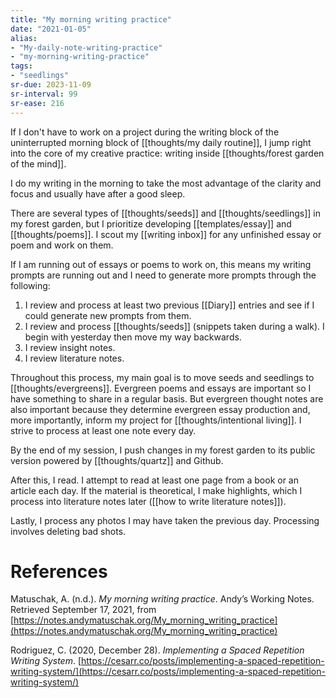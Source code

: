 ```yaml
---
title: "My morning writing practice"
date: "2021-01-05"
alias:
- "My-daily-note-writing-practice"
- "my-morning-writing-practice"
tags:
- "seedlings"
sr-due: 2023-11-09
sr-interval: 99
sr-ease: 216
---
```


If I don't have to work on a project during the writing block of the uninterrupted morning block of [[thoughts/my daily routine]], I jump right into the core of my creative practice: writing inside [[thoughts/forest garden of the mind]].

I do my writing in the morning to take the most advantage of the clarity and focus and usually have after a good sleep.

There are several types of [[thoughts/seeds]] and [[thoughts/seedlings]] in my forest garden, but I prioritize developing [[templates/essay]] and [[thoughts/poems]]. I scout my [[writing inbox]] for any unfinished essay or poem and work on them.

If I am running out of essays or poems to work on, this means my writing prompts are running out and I need to generate more prompts through the following:
1. I review and process at least two previous [[Diary]] entries and see if I could generate new prompts from them.
2. I review and process [[thoughts/seeds]] (snippets taken during a walk). I begin with yesterday then move my way backwards.
3. I review insight notes.
4. I review literature notes.

Throughout this process, my main goal is to move seeds and seedlings to [[thoughts/evergreens]]. Evergreen poems and essays are important so I have something to share in a regular basis. But evergreen thought notes are also important because they determine evergreen essay production and, more importantly, inform my project for [[thoughts/intentional living]]. I strive to process at least one note every day.

By the end of my session, I push changes in my forest garden to its public version powered by [[thoughts/quartz]] and Github.

After this, I read. I attempt to read at least one page from a book or an article each day. If the material is theoretical, I make highlights, which I process into literature notes later ([[how to write literature notes]]).

Lastly, I process any photos I may have taken the previous day. Processing involves deleting bad shots.

# References

Matuschak, A. (n.d.). *My morning writing practice*. Andyʼs Working Notes. Retrieved September 17, 2021, from [https://notes.andymatuschak.org/My_morning_writing_practice](https://notes.andymatuschak.org/My_morning_writing_practice)

Rodriguez, C. (2020, December 28). *Implementing a Spaced Repetition Writing System*. [https://cesarr.co/posts/implementing-a-spaced-repetition-writing-system/](https://cesarr.co/posts/implementing-a-spaced-repetition-writing-system/)

